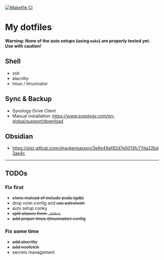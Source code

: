 [![Makefile CI](https://github.com/tomg404/.dotfiles/actions/workflows/makefile.yml/badge.svg)](https://github.com/tomg404/.dotfiles/actions/workflows/makefile.yml)

# My dotfiles
**Warning: None of the auto setups (using `make`) are properly tested yet. Use with caution!**

## Shell
* zsh
* alacritty
* tmux / tmuxinator

## Sync & Backup
* Synology Drive Client
* Manual installation: https://www.synology.com/en-global/support/download

## Obsidian
* https://gist.github.com/shaybensasson/3e8e49af92d7e5013fc77da22bd3ae4c

---

## TODOs
### Fix first
* ~~clone instead of include peda (gdb)~~
* drop nvim config and ~~use astronvim~~
* auto setup conky
* ~~split aliases from `.zshrc`~~
* ~~add proper tmux (tmuxinator) config~~
### Fix some time
* ~~add alacritty~~
* ~~add neofetch~~
* secrets management

